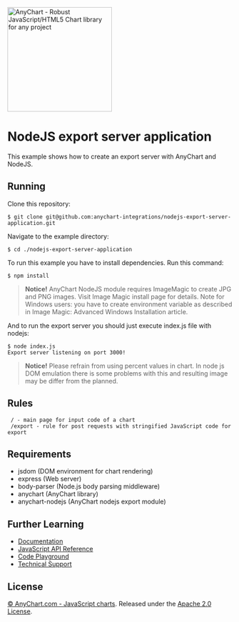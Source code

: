 [<img src="https://cdn.anychart.com/images/logo-transparent-segoe.png?2" width="234px" alt="AnyChart - Robust JavaScript/HTML5 Chart library for any project">](https://anychart.com)
# NodeJS export server application
This example shows how to create an export server with AnyChart and NodeJS.

## Running
Clone this repository:
```
$ git clone git@github.com:anychart-integrations/nodejs-export-server-application.git
```
Navigate to the example directory:
```
$ cd ./nodejs-export-server-application
```
To run this example you have to install dependencies. Run this command:
```
$ npm install
```
> **Notice!**
> AnyChart NodeJS module requires ImageMagic to create JPG and PNG images. Visit Image Magic install page for details. Note for Windows users: you have to create environment variable as described in Image Magic: Advanced Windows Installation article.

And to run the export server you should just execute index.js file with nodejs:
```
$ node index.js
Export server listening on port 3000!
```
> **Notice!**
> Please refrain from using percent values in chart. In node js DOM emulation there is some problems with this and resulting image may be differ from the planned.

## Rules
```
 / - main page for input code of a chart
 /export - rule for post requests with stringified JavaScript code for export
```

## Requirements
* jsdom (DOM environment for chart rendering)
* express (Web server)
* body-parser (Node.js body parsing middleware)
* anychart (AnyChart library)
* anychart-nodejs (AnyChart nodejs export module)

## Further Learning
* [Documentation](https://docs.anychart.com)
* [JavaScript API Reference](https://api.anychart.com)
* [Code Playground](https://playground.anychart.com)
* [Technical Support](https://anychart.com/support)

## License
[© AnyChart.com - JavaScript charts](http://www.anychart.com). Released under the [Apache 2.0 License](https://github.com/anychart-integrations/nodejs-export-server-application/blob/master/LICENSE).
